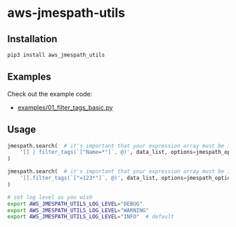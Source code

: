 # aws-jmespath-utils

## Installation

```bash
pip3 install aws_jmespath_utils
```
## Examples

Check out the example code:

- [examples/01_filter_tags_basic.py](./examples/01_filter_tags_basic.py)


## Usage

```python
jmespath.search(  # it's important that your expression array must be inside `` backticks
    '[] | filter_tags(`["Name=*"]`, @)', data_list, options=jmespath_options
)
```

```python
jmespath.search(  # it's important that your expression array must be inside `` backticks
    '[].filter_tags(`["=123*"]`, @)', data_list, options=jmespath_options
)
```


```bash
# set log level as you wish
export AWS_JMESPATH_UTILS_LOG_LEVEL="DEBUG"   
export AWS_JMESPATH_UTILS_LOG_LEVEL="WARNING"   
export AWS_JMESPATH_UTILS_LOG_LEVEL="INFO"  # default   
```


